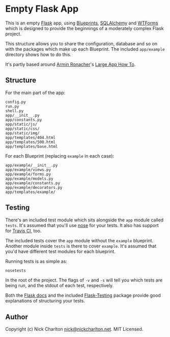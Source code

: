 # Empty Flask App

This is an empty [Flask][] app, using [Blueprints][], [SQLAlchemy][] and [WTForms][]
which is designed to provide the beginnings of a moderately complex Flask project.

This structure allows you to share the configuration, database and so on with the
packages which make up each Blueprint. The included `app/example` directory shows
how to do this.

It's partly based around [Armin Ronacher][]'s [Large App How To][].

## Structure

For the main part of the app:

```
config.py
run.py
shell.py
app/__init__.py
app/constants.py
app/static/js/
app/static/css/
app/static/img/
app/templates/404.html
app/templates/500.html
app/templates/base.html
```

For each Blueprint (replacing `example` in each case):

```
app/example/__init__.py
app/example/views.py
app/example/forms.py
app/example/models.py
app/example/constants.py
app/example/decorators.py
app/templates/example/
```

## Testing

There's an included test module which sits alongside the `app` module called
`tests`. It's assumed that you'll use [nose][] for your tests. It also has
support for [Travis CI][], too.

The included tests cover the `app` module without the `example` blueprint.
Another module inside `tests` is there to cover `example`. It's assumed that
you'd have different test modules for each blueprint.

Running tests is as simple as:

```sh
nosetests
```

In the root of the project. The flags of `-v` and `-s` will tell you which
tests are being run, and the stdout of each test, respectively.

Both the [Flask docs][] and the included [Flask-Testing][] package provide
good explanations of structuring your tests.

## Author

Copyright (c) Nick Charlton <nick@nickcharlton.net>. MIT Licensed.

[Flask]: http://flask.pocoo.org/
[Blueprints]: http://flask.pocoo.org/docs/blueprints/
[SQLAlchemy]: http://www.sqlalchemy.org/
[WTForms]: http://wtforms.readthedocs.org/en/latest/
[Armin Ronacher]: https://github.com/mitsuhiko
[Large App How To]: https://github.com/mitsuhiko/flask/wiki/Large-app-how-to
[nose]: https://nose.readthedocs.org/en/latest/
[Travis CI]: https://travis-ci.org/
[Flask docs]: http://flask.pocoo.org/docs/testing/
[Flask-Testing]: https://pythonhosted.org/Flask-Testing/
